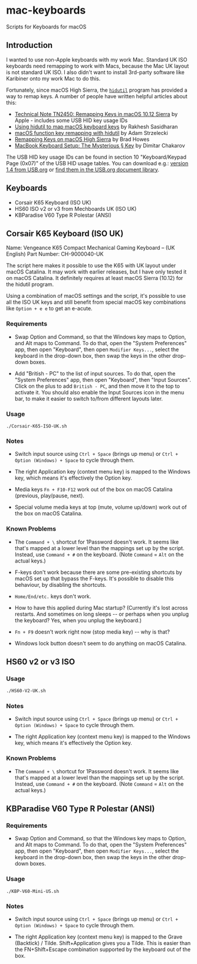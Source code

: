 # mac-keyboards

Scripts for Keyboards for macOS

## Introduction

I wanted to use non-Apple keyboards with my work Mac. Standard UK ISO keyboards need remapping to work with Macs, because the Mac UK layout is not standard UK ISO. I also didn't want to install 3rd-party software like Karibiner onto my work Mac to do this.

Fortunately, since macOS High Sierra, the [`hidutil`](https://developer.apple.com/library/archive/technotes/tn2450/_index.html) program has provided a way to remap keys. A number of people have written helpful articles about this:

 * [Technical Note TN2450: Remapping Keys in macOS 10.12 Sierra](https://developer.apple.com/library/archive/technotes/tn2450/_index.html) by Apple - includes some USB HID key usage IDs
 * [Using hidutil to map macOS keyboard keys](https://rakhesh.com/mac/using-hidutil-to-map-macos-keyboard-keys/) by Rakhesh Sasidharan
 * [macOS function key remapping with hidutil](https://www.nanoant.com/mac/macos-function-key-remapping-with-hidutil) by Adam Strzelecki
 * [Remapping Keys on macOS High Sierra](https://keystrokecountdown.com/articles/keymaps/index.html) by Brad Howes
 * [MacBook Keyboard Setup: The Mysterious § Key](https://dchakarov.com/blog/macbook-remap-keys/) by Dimitar Chakarov

The USB HID key usage IDs can be found in section 10 "Keyboard/Keypad Page (0x07)" of the USB HID usage tables. You can download e.g.: [version 1.4 from USB.org](https://www.usb.org/document-library/hid-usage-tables-14) or [find them in the USB.org document library](https://www.usb.org/documents?search=hid+usage&items_per_page=50).

## Keyboards

 * Corsair K65 Keyboard (ISO UK)
 * HS60 ISO v2 or v3 from Mechboards UK (ISO UK)
 * KBParadise V60 Type R Polestar (ANSI)

## Corsair K65 Keyboard (ISO UK)

Name: Vengeance K65 Compact Mechanical Gaming Keyboard – (UK English)
Part Number: CH-9000040-UK

The script here makes it possible to use the K65 with UK layout under macOS Catalina. It may work with earlier releases, but I have only tested it on macOS Catalina. It definitely requires at least macOS Sierra (10.12) for the hidutil program.

Using a combination of macOS settings and the script, it's possible to use all the ISO UK keys and still benefit from special macOS key combinations like `Option + e e` to get an e-acute.

### Requirements

- Swap Option and Command, so that the Windows key maps to Option, and Alt maps to Command. To do that, open the "System Preferences" app, then open "Keyboard", then open `Modifier Keys...`, select the keyboard in the drop-down box, then swap the keys in the other drop-down boxes.

- Add "British - PC" to the list of input sources. To do that, open the "System Preferences" app, then open "Keyboard", then "Input Sources". Click on the plus to add `British - PC`, and then move it to the top to activate it. You should also enable the Input Sources icon in the menu bar, to make it easier to switch to/from different layouts later.

### Usage

```
./Corsair-K65-ISO-UK.sh
```

### Notes

- Switch input source using `Ctrl + Space` (brings up menu) or `Ctrl + Option (Windows) + Space` to cycle through them.

- The right Application key (context menu key) is mapped to the Windows key, which means it's effectively the Option key.

- Media keys `Fn + F10-F12` work out of the box on macOS Catalina (previous, play/pause, next).

- Special volume media keys at top (mute, volume up/down) work out of the box on macOS Catalina.

### Known Problems

- The `Command + \` shortcut for 1Password doesn't work. It seems like that's mapped at a lower level than the mappings set up by the script. Instead, use `Command + #` on the keyboard. (Note `Command` = `Alt` on the actual keys.)

- F-keys don't work because there are some pre-existing shortcuts by macOS set up that bypass the F-keys. It's possible to disable this behaviour, by disabling the shortcuts.

- `Home/End/etc.` keys don't work.

- How to have this applied during Mac startup? (Currently it's lost across restarts. And sometimes on long sleeps -- or perhaps when you unplug the keyboard? Yes, when you unplug the keyboard.)

- `Fn + F9` doesn't work right now (stop media key) -- why is that?

- Windows lock button doesn't seem to do anything on macOS Catalina.

## HS60 v2 or v3 ISO

### Usage

```bash
./HS60-V2-UK.sh
```

### Notes

- Switch input source using `Ctrl + Space` (brings up menu) or `Ctrl + Option (Windows) + Space` to cycle through them.

- The right Application key (context menu key) is mapped to the Windows key, which means it's effectively the Option key.

### Known Problems

- The `Command + \` shortcut for 1Password doesn't work. It seems like that's mapped at a lower level than the mappings set up by the script. Instead, use `Command + #` on the keyboard. (Note `Command` = `Alt` on the actual keys.)

## KBParadise V60 Type R Polestar (ANSI)

### Requirements

- Swap Option and Command, so that the Windows key maps to Option, and Alt maps to Command. To do that, open the "System Preferences" app, then open "Keyboard", then open `Modifier Keys...`, select the keyboard in the drop-down box, then swap the keys in the other drop-down boxes.

### Usage

```
./KBP-V60-Mini-US.sh
```

### Notes

- Switch input source using `Ctrl + Space` (brings up menu) or `Ctrl + Option (Windows) + Space` to cycle through them.

- The right Application key (context menu key) is mapped to the Grave (Backtick) / Tilde. Shift+Application gives you a Tilde. This is easier than the FN+Shift+Escape combination supported by the keyboard out of the box.
